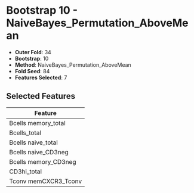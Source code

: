 # Bootstrap 10 - NaiveBayes_Permutation_AboveMean

- **Outer Fold**: 34
- **Bootstrap**: 10
- **Method**: NaiveBayes_Permutation_AboveMean
- **Fold Seed**: 84
- **Features Selected**: 7

## Selected Features

| Feature |
|---------|
| Bcells memory_total |
| Bcells_total |
| Bcells naive_total |
| Bcells naive_CD3neg |
| Bcells memory_CD3neg |
| CD3hi_total |
| Tconv memCXCR3_Tconv |
